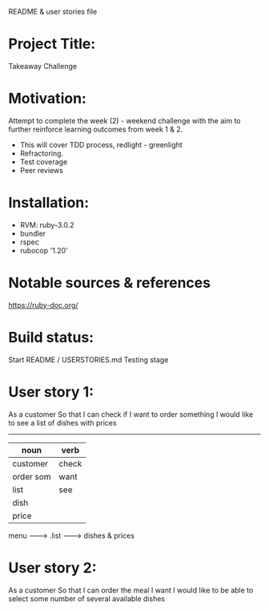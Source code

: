 README & user stories file

# Project Title:
Takeaway Challenge

# Motivation: 
Attempt to complete the week (2) - weekend challenge with the aim to further reinforce learning outcomes from week 1 & 2. 
- This will cover TDD process, redlight - greenlight
- Refractoring.
- Test coverage
- Peer reviews

# Installation:
- RVM: ruby-3.0.2
- bundler
- rspec 
- rubocop '1.20'

# Notable sources & references
https://ruby-doc.org/

# Build status:
Start
README / USERSTORIES.md
Testing stage

# User story 1:
As a customer
So that I can check if I want to order something
I would like to see a list of dishes with prices

____________________
noun     |   verb
---------|----------
customer | check
order som| want 
list     | see
dish     | 
price    |

menu ---> .list ---> dishes & prices 

# User story 2:
As a customer
So that I can order the meal I want
I would like to be able to select some number of several available dishes
